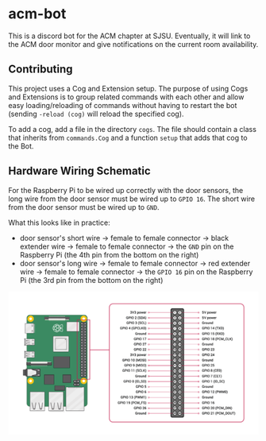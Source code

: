 # acm-bot
This is a discord bot for the ACM chapter at SJSU. Eventually, it will link to
the ACM door monitor and give notifications on the current room availability.

## Contributing
This project uses a Cog and Extension setup. The purpose of using Cogs and
Extensions is to group related commands with each other and allow easy loading/reloading
of commands without having to restart the bot (sending `-reload (cog)` will reload the specified cog).

To add a cog, add a file in the directory `cogs`. The file should contain a class that
inherits from `commands.Cog` and a function `setup` that adds that cog to the Bot.

## Hardware Wiring Schematic
For the Raspberry Pi to be wired up correctly with the door sensors, the long wire
from the door sensor must be wired up to `GPIO 16`. The short wire from the door sensor must
be wired up to `GND`.

What this looks like in practice:
- door sensor's short wire &rarr; female to female connector &rarr; black extender wire &rarr; female to female connector &rarr;
the `GND` pin on the Raspberry Pi (the 4th pin from the bottom on the right)
- door sensor's long wire &rarr; female to female connector &rarr; red extender wire &rarr; female to female connector &rarr;
the `GPIO 16` pin on the Raspberry Pi (the 3rd pin from the bottom on the right)

![pinout](image.png)